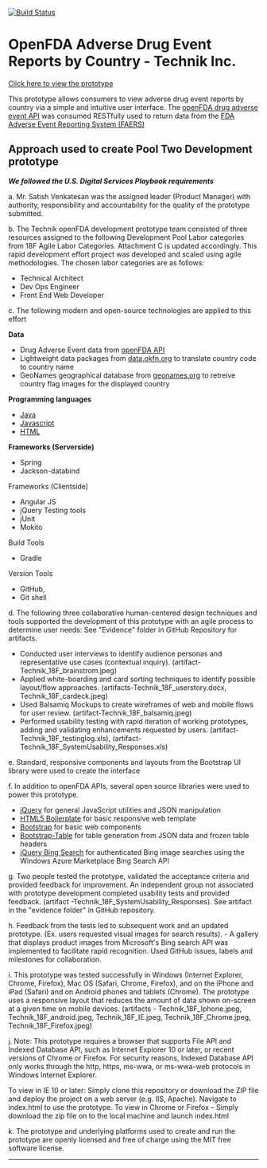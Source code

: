 [![Build Status](https://travis-ci.org/krishnachaganti/travis_test.svg?branch=master)](https://travis-ci.org/krishnachaganti/technikfda)

# OpenFDA Adverse Drug Event Reports by Country - Technik Inc. 

[Click here to view the prototype](http://ec2-54-175-24-134.compute-1.amazonaws.com:8080/technikfda/)

This prototype allows consumers to view adverse drug event reports by country via a simple and intuitive user interface. The [openFDA drug adverse event API](https://api.fda.gov/drug/event) was consumed RESTfully used to return data from the [FDA Adverse Event Reporting System (FAERS)](https://open.fda.gov/data/faers/) 

## Approach used to create Pool Two Development prototype

***We followed the U.S. Digital Services Playbook requirements***

a. Mr. Satish Venkatesan was the assigned leader (Product Manager) with authority, responsibility and accountability for the quality of the prototype submitted.

b. The Technik openFDA development prototype team consisted of three resources assigned to the following Development Pool Labor categories from 18F Agile Labor Categories. Attachment C is updated accordingly. 
This rapid development effort project was developed and scaled using agile methodologies. The chosen labor categories are as follows: 

 - Technical Architect
 - Dev Ops  Engineer
 - Front  End Web Developer

c. The following modern and open-source technologies are applied to this effort

**Data** 
 - Drug Adverse Event data from [openFDA    API](https://open.fda.gov/api/reference/)
 - Lightweight data packages from [data.okfn.org](http://data.okfn.org/) to translate country code to    country name
 - GeoNames geographical database from [geonames.org](http://www.geonames.org)  to retreive country flag images for the displayed country

**Programming languages**
 - [Java](https://en.wikipedia.org/wiki/Java_programming_language)
 - [Javascript](https://en.wikipedia.org/wiki/JavaScript) 
 - [HTML](https://en.wikipedia.org/wiki/HTML)

**Frameworks (Serverside)**
 - Spring
 - Jackson-databind 

Frameworks (Clientside)
 - Angular JS
 - jQuery
Testing tools
 - jUnit
 - Mokito

Build Tools
 - Gradle

Version Tools
 - GitHub, 
 - Git shell




d. The following three collaborative human-centered design techniques and tools supported the development of this prototype with an agile process to determine user needs: See "Evidence" folder in GitHub Repository for artifacts. 
- Conducted user interviews to identify audience personas and representative use cases (contextual inquiry). (artifact-Technik_18F_brainstrom.jpeg) 
-  Applied white-boarding and card sorting techniques to identify possible layout/flow approaches. (artifacts-Technik_18F_userstory.docx, Technik_18F_cardeck.jpeg) 
-  Used Balsamiq Mockups to create wireframes of web and mobile flows for user review. (artifact-Technik_18F_balsamiq.jpeg) 
- Performed usability testing with rapid iteration of working prototypes, adding and validating enhancements requested by users. (artifact-Technik_18F_testinglog.xls), (artifact-Technik_18F_SystemUsability_Responses.xls)

e. Standard, responsive components and layouts from the Bootstrap UI library were used to create the interface


f. In addition to openFDA APIs, several open source libraries were used to power this prototype.
 - [jQuery](https://jquery.com/) for general JavaScript utilities and
   JSON manipulation
 -  [HTML5   Boilerplate](https://github.com/h5bp/html5-boilerplate) for basic responsive web template 
 - [Bootstrap](http://getbootstrap.com/) for basic web components
 - [Bootstrap-Table](https://github.com/wenzhixin/bootstrap-table) for table generation from JSON data and frozen table headers
 - [jQuery Bing Search](http://cbenard.github.io/jquery-bingsearch/) for authenticated Bing image searches using the Windows Azure Marketplace Bing Search API

g. Two people tested the prototype, validated the acceptance criteria and provided feedback for improvement. 
An independent group not associated with prototype development completed usability tests and provided feedback. (artifact -Technik_18F_SystemUsability_Responses). See artifact in the "evidence folder" in GitHub repository.

h. Feedback from the tests led to subsequent work and an updated prototype. (Ex. users requested visual images for search results). - A gallery that displays product images from Microsoft's Bing search API was implemented to facilitate rapid recognition. Used GitHub issues, labels and milestones for collaboration.
 
i. This prototype was tested successfully in Windows (Internet Explorer, Chrome, Firefox), Mac OS (Safari, Chrome, Firefox), and on the iPhone and iPad (Safari) and on Android phones and tablets (Chrome). The prototype uses a responsive layout that reduces the amount of data shown on-screen at a given time on mobile devices. (artifacts - Technik_18F_Iphone.jpeg, Technik_18F_android.jpeg, Technik_18F_IE.jpeg, Technik_18F_Chrome.jpeg, Technik_18F_Firefox.jpeg)
 
j. Note: This prototype requires a browser that supports File API and Indexed Database API, such as Internet Explorer 10 or later, or recent versions of Chrome or Firefox. For security reasons, Indexed Database API only works through the http, https, ms-wwa, or ms-wwa-web protocols in Windows Internet Explorer. 

To view in IE 10 or later: Simply clone this repository or download the ZIP file and deploy the project on a web server (e.g. IIS, Apache). Navigate to index.html to use the prototype.
To view in Chrome or Firefox – Simply download the zip file on to the local machine and launch index.html

k. The prototype and underlying platforms used to create and run the prototype are openly licensed and free of charge using the MIT free software license.


----------
